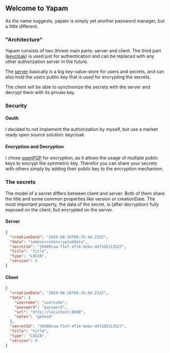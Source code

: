 ## Welcome to Yapam

As the name suggests, yapam is simply yet another password manager, but a little different.

### "Architecture"

Yapam consists of two (three) main parts: server and client. The third part ([keycloak]) is used just for authentication
and can be replaced with any other authorization server in the future.

The [server] basically is a big key-value-store for users and secrets, and can also hold the users public key that is 
used for encrypting the secrets.

The client will be able to synchronize the secrets with the server and decrypt them with its private key.

### Security

#### Oauth

I decided to not implement the authorization by myself, but use a market ready open source solution: keycloak.

#### Encryption and Decryption

I chose [openPGP] for encryption, as it allows the usage of multiple public keys to encrypt the symmetric key. Therefor 
you can share your secrets with others simply by adding their public key to the encryption mechanism. 

### The secrets

The model of a secret differs between client and server. Both of them share the title and some common properties like 
version or creationDate. The most important property, the data of the secret, is (after decryption) fully exposed on the
client, but encrypted on the server.

#### Server
```json
{
  "creationDate": "2019-08-26T06:35:44.232Z",
  "data": "somesecretencrypteddata",
  "secretId": "39d09caa-f1e7-4f14-bebe-d471d5213527",
  "title": "title",
  "type": "LOGIN",
  "version": 0
}
```

#### Client
```json
{
  "creationDate": "2019-08-26T06:35:44.232Z",
  "data": {
    "username": "username",
    "password": "password",
    "url": "http://localhost:8080",
    "notes": "geheim"
  },
  "secretId": "39d09caa-f1e7-4f14-bebe-d471d5213527",
  "title": "title",
  "type": "LOGIN",
  "version": 0
}
```

[keycloak]: https://www.keycloak.org/
[server]: https://github.com/kraddatz/yapam-server
[openPGP]: https://www.openpgp.org/
